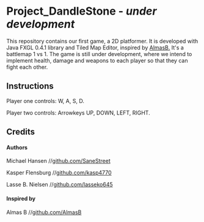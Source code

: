 # Project_DandleStone - *under development*

This repository contains our first game, a 2D platformer. It is developed with Java FXGL 0.4.1 library and Tiled Map Editor, inspired by [AlmasB.](http://www.github.com/AlmasB/)
It's a battlemap 1 vs 1. The game is still under development, where we intend to implement health, damage and weapons to each player so 
that they can fight each other.
## Instructions
Player one controls: W, A, S, D.

Player two controls: Arrowkeys UP, DOWN, LEFT, RIGHT.

## Credits
#### Authors
Michael Hansen //[github.com/SaneStreet](http://www.github.com/SaneStreet/)

Kasper Flensburg //[github.com/kasp4770](http://www.github.com/kasp4770/)

Lasse B. Nielsen //[github.com/lasseko645](http://www.github.com/lasseko645/)

#### Inspired by
Almas B //[github.com/AlmasB](http://www.github.com/AlmasB/)
